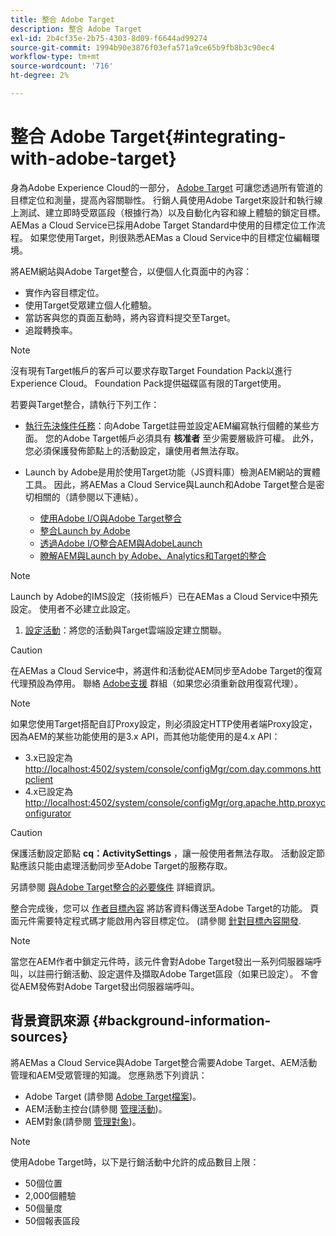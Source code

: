 ```yaml
---
title: 整合 Adobe Target
description: 整合 Adobe Target
exl-id: 2b4cf35e-2b75-4303-8d09-f6644ad99274
source-git-commit: 1994b90e3876f03efa571a9ce65b9fb8b3c90ec4
workflow-type: tm+mt
source-wordcount: '716'
ht-degree: 2%

---
```


# 整合 Adobe Target{#integrating-with-adobe-target}

身為Adobe Experience Cloud的一部分， [Adobe Target](https://business.adobe.com/products/target/adobe-target.html) 可讓您透過所有管道的目標定位和測量，提高內容關聯性。 行銷人員使用Adobe Target來設計和執行線上測試、建立即時受眾區段（根據行為）以及自動化內容和線上體驗的鎖定目標。 AEMas a Cloud Service已採用Adobe Target Standard中使用的目標定位工作流程。 如果您使用Target，則很熟悉AEMas a Cloud Service中的目標定位編輯環境。

將AEM網站與Adobe Target整合，以便個人化頁面中的內容：

* 實作內容目標定位。
* 使用Target受眾建立個人化體驗。
* 當訪客與您的頁面互動時，將內容資料提交至Target。
* 追蹤轉換率。

>[!NOTE]
>
>沒有現有Target帳戶的客戶可以要求存取Target Foundation Pack以進行Experience Cloud。 Foundation Pack提供磁碟區有限的Target使用。


若要與Target整合，請執行下列工作：

* [執行先決條件任務](https://experienceleague.adobe.com/docs/experience-manager-65/administering/integration/target-requirements.html)：向Adobe Target註冊並設定AEM編寫執行個體的某些方面。 您的Adobe Target帳戶必須具有 **核准者** 至少需要層級許可權。 此外，您必須保護發佈節點上的活動設定，讓使用者無法存取。

* Launch by Adobe是用於使用Target功能（JS資料庫）檢測AEM網站的實體工具。 因此，將AEMas a Cloud Service與Launch和Adobe Target整合是密切相關的（請參閱以下連結）。

   * [使用Adobe I/O與Adobe Target整合](https://experienceleague.adobe.com/docs/experience-manager-65/administering/integration/integration-target-ims.html)
   * [整合Launch by Adobe](https://experienceleague.adobe.com/docs/experience-manager-learn/sites/integrations/experience-platform-data-collection-tags/overview.html)
   * [透過Adobe I/O整合AEM與AdobeLaunch](https://experienceleague.adobe.com/docs/experience-manager-learn/sites/integrations/experience-platform-data-collection-tags/overview.html?lang=en)
   * [瞭解AEM與Launch by Adobe、Analytics和Target的整合](https://experienceleague.adobe.com/docs/experience-manager-learn/sites/integrations/experience-platform-data-collection-tags/overview.html)

>[!NOTE]
>
>Launch by Adobe的IMS設定（技術帳戶）已在AEMas a Cloud Service中預先設定。 使用者不必建立此設定。

1. [設定活動](https://experienceleague.adobe.com/docs/experience-manager-65/authoring/personalization/activitylib.html)：將您的活動與Target雲端設定建立關聯。

>[!CAUTION]
>
>在AEMas a Cloud Service中，將選件和活動從AEM同步至Adobe Target的復寫代理預設為停用。 聯絡 [Adobe支援](https://experienceleague.adobe.com/?support-solution=General#support) 群組（如果您必須重新啟用復寫代理）。

>[!NOTE]
>
>如果您使用Target搭配自訂Proxy設定，則必須設定HTTP使用者端Proxy設定，因為AEM的某些功能使用的是3.x API，而其他功能使用的是4.x API：
>
>* 3.x已設定為 [http://localhost:4502/system/console/configMgr/com.day.commons.httpclient](http://localhost:4502/system/console/configMgr/com.day.commons.httpclient)
>* 4.x已設定為 [http://localhost:4502/system/console/configMgr/org.apache.http.proxyconfigurator](http://localhost:4502/system/console/configMgr/org.apache.http.proxyconfigurator)
>

>[!CAUTION]
>
>保護活動設定節點 **cq：ActivitySettings** ，讓一般使用者無法存取。 活動設定節點應該只能由處理活動同步至Adobe Target的服務存取。
>
>另請參閱 [與Adobe Target整合的必要條件](https://experienceleague.adobe.com/docs/experience-manager-65/administering/integration/target-requirements.html#securing-the-activity-settings-node) 詳細資訊。

整合完成後，您可以 [作者目標內容](https://experienceleague.adobe.com/docs/experience-manager-65/authoring/personalization/content-targeting-touch.html) 將訪客資料傳送至Adobe Target的功能。 頁面元件需要特定程式碼才能啟用內容目標定位。 (請參閱 [針對目標內容開發](https://experienceleague.adobe.com/docs/experience-manager-65/developing/personlization/target.html).

>[!NOTE]
>
>當您在AEM作者中鎖定元件時，該元件會對Adobe Target發出一系列伺服器端呼叫，以註冊行銷活動、設定選件及擷取Adobe Target區段（如果已設定）。 不會從AEM發佈對Adobe Target發出伺服器端呼叫。

## 背景資訊來源 {#background-information-sources}

將AEMas a Cloud Service與Adobe Target整合需要Adobe Target、AEM活動管理和AEM受眾管理的知識。 您應熟悉下列資訊：

* Adobe Target (請參閱 [Adobe Target檔案](https://experienceleague.adobe.com/docs/target/using/target-home.html))。
* AEM活動主控台(請參閱 [管理活動](https://experienceleague.adobe.com/docs/experience-manager-65/authoring/personalization/activitylib.html))。
* AEM對象(請參閱 [管理對象](https://experienceleague.adobe.com/docs/experience-manager-65/authoring/personalization/managing-audiences.html))。

>[!NOTE]
>
>使用Adobe Target時，以下是行銷活動中允許的成品數目上限：
>
>* 50個位置
>* 2,000個體驗
>* 50個量度
>* 50個報表區段
